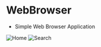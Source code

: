 # WebBrowser
- Simple Web Browser Application

![Home](https://user-images.githubusercontent.com/43600925/122172224-664f6580-ce35-11eb-9f41-91ee29fb9744.png "Home Screen")
![Search](https://user-images.githubusercontent.com/43600925/122172566-bc240d80-ce35-11eb-9a4c-d1ac699f9e10.png "Search Results")






